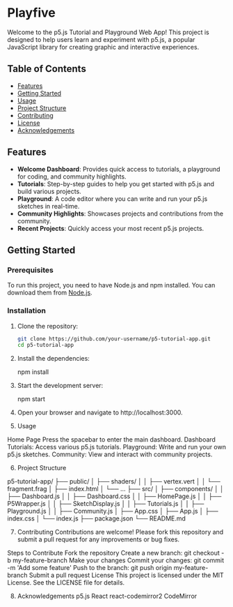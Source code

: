 # Playfive

Welcome to the p5.js Tutorial and Playground Web App! This project is designed to help users learn and experiment with p5.js, a popular JavaScript library for creating graphic and interactive experiences.

## Table of Contents
- [Features](#features)
- [Getting Started](#getting-started)
- [Usage](#usage)
- [Project Structure](#project-structure)
- [Contributing](#contributing)
- [License](#license)
- [Acknowledgements](#acknowledgements)

## Features

- **Welcome Dashboard**: Provides quick access to tutorials, a playground for coding, and community highlights.
- **Tutorials**: Step-by-step guides to help you get started with p5.js and build various projects.
- **Playground**: A code editor where you can write and run your p5.js sketches in real-time.
- **Community Highlights**: Showcases projects and contributions from the community.
- **Recent Projects**: Quickly access your most recent p5.js projects.

## Getting Started

### Prerequisites

To run this project, you need to have Node.js and npm installed. You can download them from [Node.js](https://nodejs.org/).

### Installation

1. Clone the repository:

   ```bash
   git clone https://github.com/your-username/p5-tutorial-app.git
   cd p5-tutorial-app
   
2. Install the dependencies:
    
    npm install

3. Start the development server:
    
    npm start

4. Open your browser and navigate to http://localhost:3000.

5. Usage

Home Page
Press the spacebar to enter the main dashboard.
Dashboard
Tutorials: Access various p5.js tutorials.
Playground: Write and run your own p5.js sketches.
Community: View and interact with community projects.

6. Project Structure

p5-tutorial-app/
├── public/
│   ├── shaders/
│   │   ├── vertex.vert
│   │   └── fragment.frag
│   ├── index.html
│   └── ...
├── src/
│   ├── components/
│   │   ├── Dashboard.js
│   │   ├── Dashboard.css
│   │   ├── HomePage.js
│   │   ├── P5Wrapper.js
│   │   ├── SketchDisplay.js
│   │   ├── Tutorials.js
│   │   ├── Playground.js
│   │   ├── Community.js
│   ├── App.css
│   ├── App.js
│   ├── index.css
│   └── index.js
├── package.json
└── README.md

7. Contributing
Contributions are welcome! Please fork this repository and submit a pull request for any improvements or bug fixes.

Steps to Contribute
Fork the repository
Create a new branch: git checkout -b my-feature-branch
Make your changes
Commit your changes: git commit -m 'Add some feature'
Push to the branch: git push origin my-feature-branch
Submit a pull request
License
This project is licensed under the MIT License. See the LICENSE file for details.

8. Acknowledgements
p5.js
React
react-codemirror2
CodeMirror

